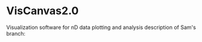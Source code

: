 # VisCanvas2.0
Visualization software for nD data plotting and analysis
description of Sam's branch:
